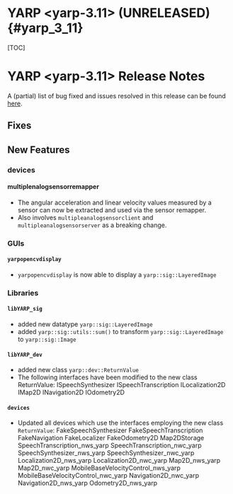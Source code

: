 YARP <yarp-3.11> (UNRELEASED)                                         {#yarp_3_11}
============================

[TOC]

YARP <yarp-3.11> Release Notes
=============================


A (partial) list of bug fixed and issues resolved in this release can be found
[here](https://github.com/robotology/yarp/issues?q=label%3A%22Fixed+in%3A+YARP+yarp-3.10%22).

Fixes
-----

New Features
------------

### devices 

#### multiplenalogsensorremapper

* The angular acceleration and linear velocity values measured by a sensor can now be extracted and used via the sensor remapper.
* Also involves `multipleanalogsensorclient` and `multipleanalogsensorserver` as a breaking change.

### GUIs

#### `yarpopencvdisplay`

* `yarpopencvdisplay` is now able to display a `yarp::sig::LayeredImage`

### Libraries

#### `libYARP_sig`

* added new datatype `yarp::sig::LayeredImage`
* added `yarp::sig::utils::sum()` to transform `yarp::sig::LayeredImage` to `yarp::sig::Image`

#### `libYARP_dev`

* added new class `yarp::dev::ReturnValue`
* The following interfaces have been modified to the new class ReturnValue:
  ISpeechSynthesizer
  ISpeechTranscription
  ILocalization2D
  IMap2D
  INavigation2D
  IOdometry2D
  
#### `devices`

* Updated all devices which use the interfaces employing the new class `ReturnValue`:
  FakeSpeechSynthesizer
  FakeSpeechTranscription
  FakeNavigation
  FakeLocalizer
  FakeOdometry2D
  Map2DStorage
  SpeechTranscription_nws_yarp
  SpeechTranscription_nwc_yarp
  SpeechSynthesizer_nws_yarp
  SpeechSynthesizer_nwc_yarp
  Localization2D_nws_yarp
  Localization2D_nwc_yarp
  Map2D_nws_yarp
  Map2D_nwc_yarp
  MobileBaseVelocityControl_nws_yarp
  MobileBaseVelocityControl_nwc_yarp
  Navigation2D_nwc_yarp
  Navigation2D_nws_yarp
  Odometry2D_nws_yarp
